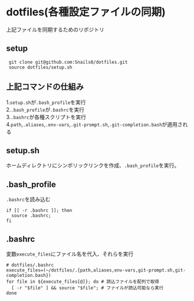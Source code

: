 # dotfiles(各種設定ファイルの同期)
上記ファイルを同期するためのリポジトリ
## setup
```
 git clone git@github.com:Snails8/dotfiles.git
 source dotfiles/setup.sh
 ```
 ## 上記コマンドの仕組み

1.```setup.sh```が```.bash_profile```を実行  
2.```.bash_profile```が```.bashrc```を実行  
3.```.bashrc```が各種スクリプトを実行  
4.```path```,```.aliases```,```.env-vars```,```.git-prompt.sh```,```.git-completion.bash```が適用される

## setup.sh
ホームディレクトリにシンボリックリンクを作成、```.bash_profile```を実行。

## .bash_profile
```.bashrc```を読み込む
```
if [[ -r .bashrc ]]; then
  source .bashrc;
fi
```

## .bashrc
変数```execute_files```にファイル名を代入、それらを実行
```
# dotfiles/.bashrc
execute_files=(~/dotfiles/.{path,aliases,env-vars,git-prompt.sh,git-completion.bash})
for file in ${execute_files[@]}; do # 読込ファイルを配列で取得
  [ -r "$file" ] && source "$file"; # ファイルが読込可能なら実行
done
```
